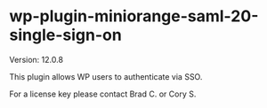 # wp-plugin-miniorange-saml-20-single-sign-on

Version: 12.0.8

This plugin allows WP users to authenticate via SSO.

For a license key please contact Brad C. or Cory S.
